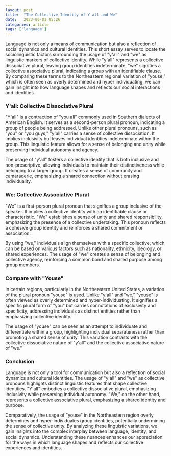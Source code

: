 ```yaml
---
layout: post
title:  "The Collective Identity of Y'all and We"
date:   2023-06-01 05:26
categories: article
tags: ['language']
---
```


Language is not only a means of communication but also a reflection of social dynamics and cultural identities. This short essay serves to locate the sociolinguistic factors surrounding the usage of "y'all" and "we" as linguistic markers of collective identity. While "y'all" represents a collective dissociative plural, leaving group identities indeterminate, "we" signifies a collective associative plural, indicating a group with an identifiable clause. By comparing these terms to the Northeastern regional variation of "youse," which is often seen as overly determined and hyper individuating, we can gain insight into how language shapes and reflects our social interactions and identities.

### Y'all: Collective Dissociative Plural

"Y'all" is a contraction of "you all" commonly used in Southern dialects of American English. It serves as a second-person plural pronoun, indicating a group of people being addressed. Unlike other plural pronouns, such as "you" or "you guys," "y'all" carries a sense of collective dissociation. It implies inclusivity but leaves individual identities indeterminate within the group. This linguistic feature allows for a sense of belonging and unity while preserving individual autonomy and agency.

The usage of "y'all" fosters a collective identity that is both inclusive and non-prescriptive, allowing individuals to maintain their distinctiveness while belonging to a larger group. It creates a sense of community and camaraderie, emphasizing a shared connection without erasing individuality.

### We: Collective Associative Plural

"We" is a first-person plural pronoun that signifies a group inclusive of the speaker. It implies a collective identity with an identifiable clause or characteristic. "We" establishes a sense of unity and shared responsibility, emphasizing the presence of a collective undertaking. This pronoun reflects a cohesive group identity and reinforces a shared commitment or association.

By using "we," individuals align themselves with a specific collective, which can be based on various factors such as nationality, ethnicity, ideology, or shared experiences. The usage of "we" creates a sense of belonging and collective agency, reinforcing a common bond and shared purpose among group members.

### Compare with "Youse"

In certain regions, particularly in the Northeastern United States, a variation of the plural pronoun "youse" is used. Unlike "y'all" and "we," "youse" is often viewed as overly determined and hyper-individuating. It signifies a specific plural form of "you" but carries connotations of exclusivity and specificity, addressing individuals as distinct entities rather than emphasizing collective identity.

The usage of "youse" can be seen as an attempt to individuate and differentiate within a group, highlighting individual separateness rather than promoting a shared sense of unity. This variation contrasts with the collective dissociative nature of "y'all" and the collective associative nature of "we."

### Conclusion

Language is not only a tool for communication but also a reflection of social dynamics and cultural identities. The usage of "y'all" and "we" as collective pronouns highlights distinct linguistic features that shape collective identities. "Y'all" embodies a collective dissociative plural, emphasizing inclusivity while preserving individual autonomy. "We," on the other hand, represents a collective associative plural, emphasizing a shared identity and purpose.

Comparatively, the usage of "youse" in the Northeastern region overly determines and hyper-individuates group identities, potentially undermining the sense of collective unity. By analyzing these linguistic variations, we gain insights into the complex interplay between language, identity, and social dynamics. Understanding these nuances enhances our appreciation for the ways in which language shapes and reflects our collective experiences and identities.
